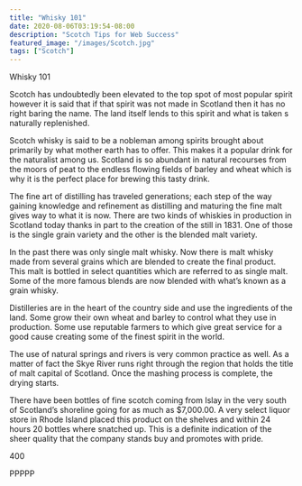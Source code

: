 ```yaml
---
title: "Whisky 101"
date: 2020-08-06T03:19:54-08:00
description: "Scotch Tips for Web Success"
featured_image: "/images/Scotch.jpg"
tags: ["Scotch"]
---
```


Whisky 101

Scotch has undoubtedly been elevated to the top spot of most popular spirit however it is said that if that spirit was not made in Scotland then it has no right baring the name. The land itself lends to this spirit and what is taken s naturally replenished.

Scotch whisky is said to be a nobleman among spirits brought about primarily by what mother earth has to offer.  This makes it a popular drink for the naturalist among us. Scotland is so abundant in natural recourses from the moors of peat to the endless flowing fields of barley and wheat which is why it is the perfect place for brewing this tasty drink.

The fine art of distilling has traveled generations; each step of the way gaining knowledge and refinement as distilling and maturing the fine malt gives way to what it is now. There are two kinds of whiskies in production in Scotland today thanks in part to the creation of the still in 1831.  One of those is the single grain variety and the other is the blended malt variety.

In the past there was only single malt whisky. Now there is malt whisky made from several grains which are blended to create the final product. This malt is bottled in select quantities which are referred to as single malt. Some of the more famous blends are now blended with what’s known as a grain whisky.

Distilleries are in the heart of the country side and use the ingredients of the land.  Some grow their own wheat and barley to control what they use in production. Some use reputable farmers to which give great service for a good cause creating some of the finest spirit in the world.

The use of natural springs and rivers is very common practice as well.  As a matter of fact the Skye River runs right through the region that holds the title of malt capital of Scotland. Once the mashing process is complete, the drying starts.  

There have been bottles of fine scotch coming from Islay in the very south of Scotland’s shoreline going for as much as $7,000.00.  A very select liquor store in Rhode Island placed this product on the shelves and within 24 hours 20 bottles where snatched up. This is a definite indication of the sheer quality that the company stands buy and promotes with pride.

400

PPPPP

